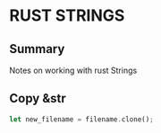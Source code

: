 # RUST STRINGS

## Summary
Notes on working with rust Strings

## Copy &str
```rust
let new_filename = filename.clone();
```
